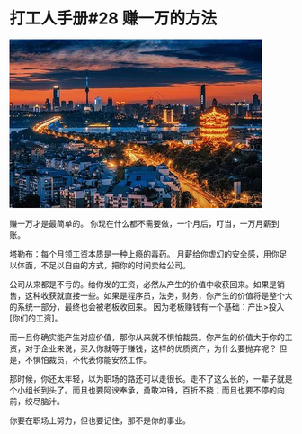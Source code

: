 # 打工人手册#28 赚一万的方法

 ![](img/1ed897d9-ec2f-4fad-9593-762e5bbe1a2e.jpg)
 
赚一万才是最简单的。
你现在什么都不需要做，一个月后，叮当，一万月薪到账。

塔勒布：每个月领工资本质是一种上瘾的毒药。
月薪给你虚幻的安全感，用你足以体面，不足以自由的方式，把你的时间卖给公司。

公司从来都是不亏的。给你发的工资，必然从产生的价值中收获回来。如果是销售，这种收获就直接一些。如果是程序员，法务，财务，你产生的价值将是整个大的系统一部分，最终也会被老板收回来。
因为老板赚钱有一个基础：产出>投入[你们的工资]。

而一旦你确实能产生对应价值，那你从来就不惧怕裁员。你产生的价值大于你的工资，对于企业来说，买入你就等于赚钱，这样的优质资产，为什么要抛弃呢？
但是，不惧怕裁员，不代表你能安然工作。

那时候，你还太年轻，以为职场的路还可以走很长。走不了这么长的，一辈子就是个小组长到头了。而且也要阿谀奉承，勇敢冲锋，百折不挠；而且也要不停的向前，绞尽脑汁。

你要在职场上努力，但也要记住，那不是你的事业。